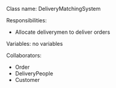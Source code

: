 Class name: DeliveryMatchingSystem

Responsibilities:
* Allocate deliverymen to deliver orders

Variables: no variables

Collaborators:
* Order
* DeliveryPeople
* Customer

